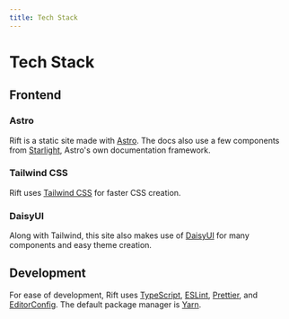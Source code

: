 ```yaml
---
title: Tech Stack
---
```


# Tech Stack

## Frontend

### Astro

Rift is a static site made with [Astro](https://astro.build/). The docs also use a few components from [Starlight](https://starlight.astro.build/), Astro's own documentation framework.

### Tailwind CSS

Rift uses [Tailwind CSS](https://tailwindcss.com/) for faster CSS creation.

### DaisyUI

Along with Tailwind, this site also makes use of [DaisyUI](https://daisyui.com/) for many components and easy theme creation.

## Development

For ease of development, Rift uses [TypeScript](https://www.typescriptlang.org/), [ESLint](https://eslint.org/), [Prettier](https://prettier.io/), and [EditorConfig](https://editorconfig.org/). The default package manager is [Yarn](https://yarnpkg.com/).
